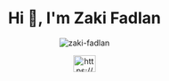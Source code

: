 <h1 align="center">Hi 👋, I'm Zaki Fadlan</h1>
<p align="center"><img align="center" src="https://github-readme-stats.vercel.app/api/top-langs/?username=Zaki-Fadlan&theme=tokyonight&show_icons=true&hide_border=false&layout=compact" alt="zaki-fadlan" /></p>
<p align="center">
<!-- <a href="https://www.facebook.com/zaki.f03" target="_blank"><img align="center" src="https://raw.githubusercontent.com/rahuldkjain/github-profile-readme-generator/master/src/images/icons/Social/facebook.svg" alt="https://www.facebook.com/zaki.f03" height="30" width="40" /></a>
<a href="https://www.instagram.com/zackyfdlnn/" target="_blank"><img align="center" src="https://raw.githubusercontent.com/rahuldkjain/github-profile-readme-generator/master/src/images/icons/Social/instagram.svg" alt="https://www.instagram.com/zackyfdlnn/" height="30" width="40" /></a>
<a href="https://api.whatsapp.com/send?phone=6289616862757" target="_blank"><img align="center" src="https://github.com/Zaki-Fadlan/Zaki-Fadlan/blob/main/whatsapp-icon-seeklogo.com.svg" alt="https://www.instagram.com/zackyfdlnn/" height="30" width="40" /></a> -->
<a href="https://www.linkedin.com/in/zakifadlan/" target="_blank"><img align="center" src="https://raw.githubusercontent.com/rahuldkjain/github-profile-readme-generator/master/src/images/icons/Social/linked-in-alt.svg" alt="https://www.linkedin.com/in/zaki-fadlan/" height="30" width="40" /></a>
</p>
